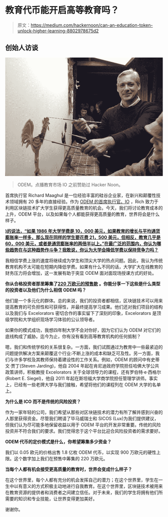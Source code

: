 # 教育代币能开启高等教育吗？

> 原文：<https://medium.com/hackernoon/can-an-education-token-unlock-higher-learning-8802978675d2>

## 创始人访谈

![](img/c3d93f1b5afef184b80679257fb3fcb3.png)

> ODEM。点播教育市场 IO 之前赞助过 Hacker Noon。

首席执行官 Richard Maaghul 是一位经验丰富的硅谷企业家，在新兴和颠覆性技术领域拥有 20 多年的直接经验。作为 [ODEM 的首席执行官。IO](https://goo.gl/74Rg3t) ，Rich 致力于利用区块链技术扩大学生获得更高质量教育的机会。今天，我们将讨论教育成本的上升，ODEM 平台，以及如果每个人都能获得更高质量的教育，世界将会是什么样子。

[**)的说法，“如果 1986 年大学学费是 10，000 美元，如果教育的增长与平均通货膨胀率一样多，那么现在同样的学生要花费 21，500 美元，但相反，教育几乎是 60，000 美元，或者是通货膨胀率的两倍半以上。”在最广泛的范围内，你认为哪些趋势在与这种趋势作斗争？我敢说，你认为大学会降低学费以保持竞争力吗？**](https://medium.com/u/7f91547ce9c9#78bf211d1f86)

我相信学费上涨的速度将继续成为学生和顶尖大学的热点问题。因此，我认为传统教育机构不太可能在短期内降低学费。如果有什么不同的话，大学扩大在线教育的财务压力将会增加，这一发展有助于突显 ODEM 面对面现场授课方式的好处。

**你从合格投资者那里筹集了**[**220 万欧元的预售款**](https://odem.io/2018/02/08/odemio-exceeds-softcap-in-presale/) **。你能分享一下这些是什么类型的投资者以及他们为什么相信 ODEM 吗？**

他们是一个多元化的群体。总的来说，我们的投资者都相信，区块链技术可以用来提高教育的可负担性和可获得性，并最终提高学习成果。他们还对我们项目的结构以及我们与 Excelorators 密切合作的事实留下了深刻的印象，Excelorators 是顶级学院和大学组织现场学习体验的公认领导者。

如果你的模式成功，我想四年制大学不会对你好，因为它们认为 ODEM 对它们的底线构成了威胁。迄今为止，你有没有看到高等教育机构的任何抵制？

嗯，我们和传统学校的关系很复杂。一方面，我们试图通过为教育中一些最紧迫的问题提供解决方案来颠覆这个行业:不断上涨的成本和缺乏可及性。另一方面，我们与许多学校及其教师保持着建设性的工作关系。例如，ODEM 的顾问中有史蒂文·贾丁(Steven Jarding)，他自 2004 年起在肯尼迪政府学院担任哈佛大学公共政策讲师，积极教授 Excelorators 关于全球领导力的课程，还有罗伯特·e·西格尔(Robert E. Siegel)，他自 2011 年起在斯坦福大学商学院担任管理学讲师。事实上，已经有一些老牌大学与我们接触，希望将他们的课程列在 ODEM 大学的名单上。

**为什么是 ICO 而不是传统的风险投资？**

作为一家年轻的公司，我们希望从那些对区块链技术的潜力有所了解并感到兴奋的人那里获得资金。尽管我们聘请了毕马威瑞士和 SICOS (Lux)为我们提供建议，但我们认为尽可能多地保留收益以用于 ODEM 平台的开发非常重要。传统的风险投资并不符合我们的要求。我们觉得忠于这个平台比迎合风险投资者的需求要好。

**ODEM 代币的定价模式是什么，你希望筹集多少资金？**

我们以 0.05 欧元的价格出售 1.8 亿枚 ODEM 代币，以实现 900 万欧元的硬性上限。这个数字加上我们在预售中筹集的 220 万欧元。

**当每个人都有机会接受更高质量的教育时，世界会变成什么样子？**

在这个世界里，每个人都有充分的机会发挥自己的潜力；在这个世界里，学生在一生中以有意义的方式积极主动地进行自我教育。在这个世界里，区块链技术被用来在教育资源的提供者和消费者之间建立信任。对于未来，我们的学生将拥有他们所需要的知识和专业技能，让世界变得更加美好。

谢谢你。